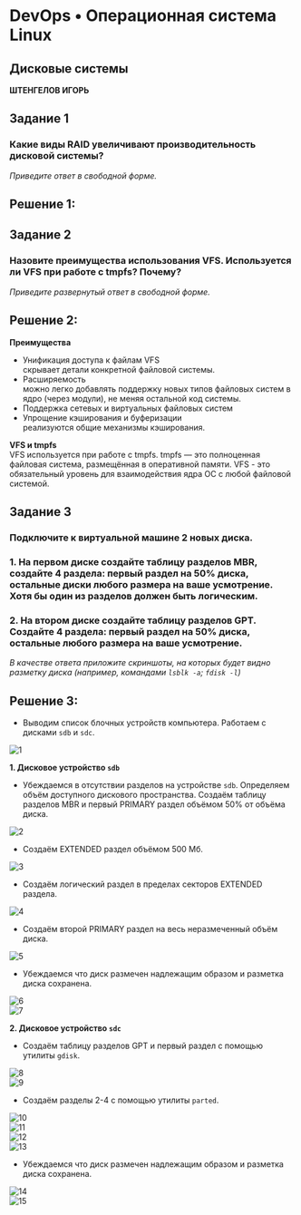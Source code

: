 # DevOps • Операционная система Linux
## Дисковые системы
__ШТЕНГЕЛОВ ИГОРЬ__

## Задание 1
### Какие виды RAID увеличивают производительность дисковой системы? 
_Приведите ответ в свободной форме._ 

## Решение 1:

## Задание 2
### Назовите преимущества использования VFS. Используется ли VFS при работе с tmpfs? Почему? 
_Приведите развернутый ответ в свободной форме._ 

## Решение 2:
__Преимущества__
* Унификация доступа к файлам VFS  
  скрывает детали конкретной файловой системы.
* Расширяемость  
  можно легко добавлять поддержку новых типов файловых систем в ядро (через модули), не меняя остальной код системы.
* Поддержка сетевых и виртуальных файловых систем  
* Упрощение кэширования и буферизации  
  реализуются общие механизмы кэширования.

__VFS и tmpfs__  
VFS используется при работе с tmpfs. tmpfs — это полноценная файловая система, размещённая в оперативной памяти. VFS - это обязательный уровень для взаимодействия ядра ОС с любой файловой системой.
  
## Задание 3
### Подключите к виртуальной машине 2 новых диска.
### 1. На первом диске создайте таблицу разделов MBR, создайте 4 раздела: первый раздел на 50% диска, остальные диски любого размера на ваше усмотрение. Хотя бы один из разделов должен быть логическим.
### 2. На втором диске создайте таблицу разделов GPT. Создайте 4 раздела: первый раздел на 50% диска, остальные любого размера на ваше усмотрение.
_В качестве ответа приложите скриншоты, на которых будет видно разметку диска (например, командами `lsblk -a`; `fdisk -l`)_ 

## Решение 3:
* Выводим список блочных устройств компьютера. Работаем с дисками `sdb` и `sdc`.
  
![1](./images/2_1.png)  

__1. Дисковое устройство `sdb`__ 

* Убеждаемся в отсутствии разделов на устройстве `sdb`. Определяем объём доступного дискового пространства. Создаём таблицу разделов MBR и первый PRIMARY раздел объёмом 50% от объёма диска.
   
![2](./images/2_2.png)  

* Создаём EXTENDED раздел объёмом 500 Мб. 
  
![3](./images/2_3.png)  

* Создаём логический раздел в пределах секторов EXTENDED раздела. 
  
![4](./images/2_4.png)  

* Создаём второй PRIMARY раздел на весь неразмеченный объём диска. 
  
![5](./images/2_5.png)  
 
* Убеждаемся что диск размечен надлежащим образом и разметка диска сохранена. 
  
![6](./images/2_6.png)  
![7](./images/2_7.png)  

__2. Дисковое устройство `sdс`__ 

* Создаём таблицу разделов GPT и первый раздел с помощью утилиты `gdisk`. 

![8](./images/2_8.png)  
![9](./images/2_9.png)  

* Создаём разделы 2-4 с помощью утилиты `parted`. 

![10](./images/2_10.png)  
![11](./images/2_11.png)  
![12](./images/2_12.png)  
![13](./images/2_13.png)  

* Убеждаемся что диск размечен надлежащим образом и разметка диска сохранена. 

![14](./images/2_14.png)  
![15](./images/2_15.png)  
